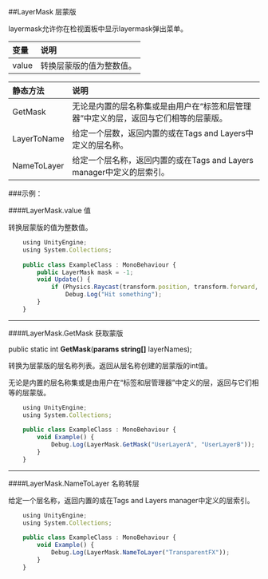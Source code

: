 ##LayerMask 层蒙版

layermask允许你在检视面板中显示layermask弹出菜单。

|变量|说明|
|:--|:--|
|value|转换层蒙版的值为整数值。|

|静态方法|说明|
|:--|:--|
|GetMask|无论是内置的层名称集或是由用户在“标签和层管理器”中定义的层，返回与它们相等的层蒙版。|
|LayerToName|给定一个层数，返回内置的或在Tags and Layers中定义的层名称。|
|NameToLayer|给定一个层名称，返回内置的或在Tags and Layers manager中定义的层索引。|

###示例：

####LayerMask.value 值

转换层蒙版的值为整数值。

```javascript
    using UnityEngine;
    using System.Collections;
 
    public class ExampleClass : MonoBehaviour {
        public LayerMask mask = -1;
        void Update() {
            if (Physics.Raycast(transform.position, transform.forward, 100, mask.value))
                Debug.Log("Hit something");
        }
    }
```

---

####LayerMask.GetMask 获取蒙版

public static int **GetMask**(**params** **string[]** layerNames);

转换为层蒙版的层名称列表。返回从层名称创建的层蒙版的int值。

无论是内置的层名称集或是由用户在“标签和层管理器”中定义的层，返回与它们相等的层蒙版。

```javascript
    using UnityEngine;
    using System.Collections;
 
    public class ExampleClass : MonoBehaviour {
        void Example() {
            Debug.Log(LayerMask.GetMask("UserLayerA", "UserLayerB"));
        }
    }
```

---

####LayerMask.NameToLayer 名称转层

给定一个层名称，返回内置的或在Tags and Layers manager中定义的层索引。

```javascript
    using UnityEngine;
    using System.Collections;
 
    public class ExampleClass : MonoBehaviour {
        void Example() {
            Debug.Log(LayerMask.NameToLayer("TransparentFX"));
        }
    }
```